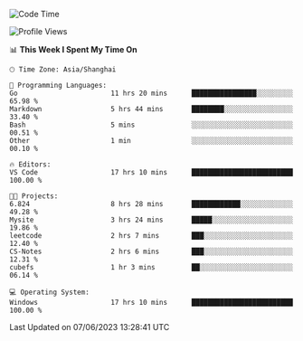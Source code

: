 <!--START_SECTION:waka-->
![Code Time](http://img.shields.io/badge/Code%20Time-976%20hrs%2044%20mins-blue)

![Profile Views](http://img.shields.io/badge/Profile%20Views-0-blue)

📊 **This Week I Spent My Time On** 

```text
🕑︎ Time Zone: Asia/Shanghai

💬 Programming Languages: 
Go                       11 hrs 20 mins      ████████████████░░░░░░░░░   65.98 % 
Markdown                 5 hrs 44 mins       ████████░░░░░░░░░░░░░░░░░   33.40 % 
Bash                     5 mins              ░░░░░░░░░░░░░░░░░░░░░░░░░   00.51 % 
Other                    1 min               ░░░░░░░░░░░░░░░░░░░░░░░░░   00.10 % 

🔥 Editors: 
VS Code                  17 hrs 10 mins      █████████████████████████   100.00 % 

🐱‍💻 Projects: 
6.824                    8 hrs 28 mins       ████████████░░░░░░░░░░░░░   49.28 % 
Mysite                   3 hrs 24 mins       █████░░░░░░░░░░░░░░░░░░░░   19.86 % 
leetcode                 2 hrs 7 mins        ███░░░░░░░░░░░░░░░░░░░░░░   12.40 % 
CS-Notes                 2 hrs 6 mins        ███░░░░░░░░░░░░░░░░░░░░░░   12.31 % 
cubefs                   1 hr 3 mins         ██░░░░░░░░░░░░░░░░░░░░░░░   06.14 % 

💻 Operating System: 
Windows                  17 hrs 10 mins      █████████████████████████   100.00 % 
```


 Last Updated on 07/06/2023 13:28:41 UTC
<!--END_SECTION:waka-->